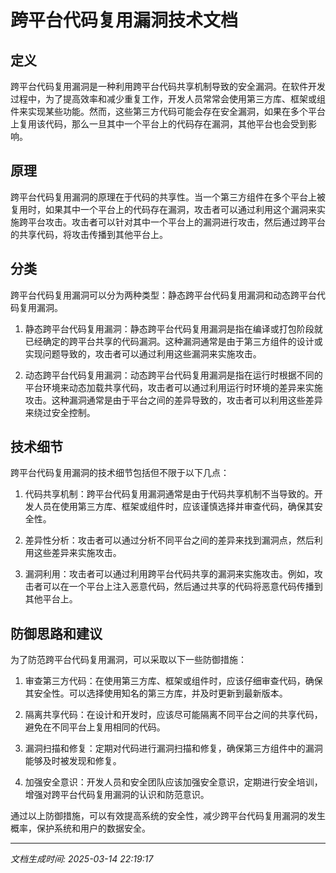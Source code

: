 # 跨平台代码复用漏洞技术文档

## 定义
跨平台代码复用漏洞是一种利用跨平台代码共享机制导致的安全漏洞。在软件开发过程中，为了提高效率和减少重复工作，开发人员常常会使用第三方库、框架或组件来实现某些功能。然而，这些第三方代码可能会存在安全漏洞，如果在多个平台上复用该代码，那么一旦其中一个平台上的代码存在漏洞，其他平台也会受到影响。

## 原理
跨平台代码复用漏洞的原理在于代码的共享性。当一个第三方组件在多个平台上被复用时，如果其中一个平台上的代码存在漏洞，攻击者可以通过利用这个漏洞来实施跨平台攻击。攻击者可以针对其中一个平台上的漏洞进行攻击，然后通过跨平台的共享代码，将攻击传播到其他平台上。

## 分类
跨平台代码复用漏洞可以分为两种类型：静态跨平台代码复用漏洞和动态跨平台代码复用漏洞。

1. 静态跨平台代码复用漏洞：静态跨平台代码复用漏洞是指在编译或打包阶段就已经确定的跨平台共享的代码漏洞。这种漏洞通常是由于第三方组件的设计或实现问题导致的，攻击者可以通过利用这些漏洞来实施攻击。

2. 动态跨平台代码复用漏洞：动态跨平台代码复用漏洞是指在运行时根据不同的平台环境来动态加载共享代码，攻击者可以通过利用运行时环境的差异来实施攻击。这种漏洞通常是由于平台之间的差异导致的，攻击者可以利用这些差异来绕过安全控制。

## 技术细节
跨平台代码复用漏洞的技术细节包括但不限于以下几点：

1. 代码共享机制：跨平台代码复用漏洞通常是由于代码共享机制不当导致的。开发人员在使用第三方库、框架或组件时，应该谨慎选择并审查代码，确保其安全性。

2. 差异性分析：攻击者可以通过分析不同平台之间的差异来找到漏洞点，然后利用这些差异来实施攻击。

3. 漏洞利用：攻击者可以通过利用跨平台代码共享的漏洞来实施攻击。例如，攻击者可以在一个平台上注入恶意代码，然后通过共享的代码将恶意代码传播到其他平台上。

## 防御思路和建议
为了防范跨平台代码复用漏洞，可以采取以下一些防御措施：

1. 审查第三方代码：在使用第三方库、框架或组件时，应该仔细审查代码，确保其安全性。可以选择使用知名的第三方库，并及时更新到最新版本。

2. 隔离共享代码：在设计和开发时，应该尽可能隔离不同平台之间的共享代码，避免在不同平台上复用相同的代码。

3. 漏洞扫描和修复：定期对代码进行漏洞扫描和修复，确保第三方组件中的漏洞能够及时被发现和修复。

4. 加强安全意识：开发人员和安全团队应该加强安全意识，定期进行安全培训，增强对跨平台代码复用漏洞的认识和防范意识。

通过以上防御措施，可以有效提高系统的安全性，减少跨平台代码复用漏洞的发生概率，保护系统和用户的数据安全。

---

*文档生成时间: 2025-03-14 22:19:17*

